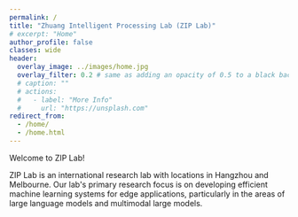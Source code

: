 ```yaml
---
permalink: /
title: "Zhuang Intelligent Processing Lab (ZIP Lab)"
# excerpt: "Home"
author_profile: false
classes: wide
header:
  overlay_image: ../images/home.jpg
  overlay_filter: 0.2 # same as adding an opacity of 0.5 to a black background
  # caption: ""
  # actions:
  #   - label: "More Info"
  #     url: "https://unsplash.com"
redirect_from: 
  - /home/
  - /home.html
---
```


Welcome to ZIP Lab!

ZIP Lab is an international research lab with locations in Hangzhou and Melbourne. Our lab's primary research focus is on developing efficient machine learning systems for edge applications, particularly in the areas of large language models and multimodal large models. 


